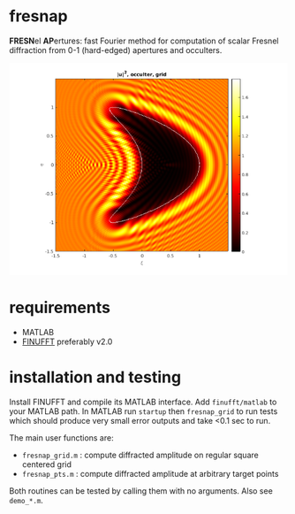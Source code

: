 # fresnap

**FRESN**el **AP**ertures: 
fast Fourier method for computation of scalar Fresnel diffraction from
0-1 (hard-edged) apertures and occulters.

![fresnap demo image](pics/kite_grid.png "Example computation of diffracted intensity on a million-point grid, to 9-digit accuracy, at Fresnel number 20, in 0.05 sec on a laptop. All fringes are correct and not numerical or sampling artifacts. The occulter boundary is shown in white.")

# requirements

* MATLAB
* [FINUFFT](https://github.com/flatironinstitute/finufft) preferably v2.0

# installation and testing

Install FINUFFT and compile its MATLAB interface.
Add ``finufft/matlab`` to your MATLAB path.
In MATLAB run ``startup`` then ``fresnap_grid`` to run tests which should
produce very small error outputs and take <0.1 sec to run.

The main user functions are:

* ``fresnap_grid.m`` : compute diffracted amplitude on regular square centered grid
* ``fresnap_pts.m`` : compute diffracted amplitude at arbitrary target points

Both routines can be tested by calling them with no arguments.
Also see ``demo_*.m``.
